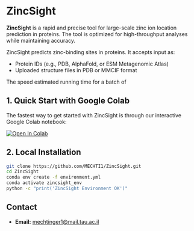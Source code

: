 ZincSight
=========

**ZincSight** is a rapid and precise tool for large-scale zinc ion location prediction in proteins. The tool is optimized for high-throughput analyses while maintaining accuracy.


ZincSight predicts zinc-binding sites in proteins. It accepts input as:
- Protein IDs (e.g., PDB, AlphaFold, or ESM Metagenomic Atlas)
- Uploaded structure files in PDB or MMCIF format

The speed  estimated  running time for a batch of 
## 1. Quick Start with Google Colab

The fastest way to get started with ZincSight is through our interactive Google Colab notebook:

[![Open In Colab](https://colab.research.google.com/assets/colab-badge.svg)](https://colab.research.google.com/github/MECHTI1/ZincSight/blob/master/ZincSight.ipynb)


## 2. Local Installation


```bash
git clone https://github.com/MECHTI1/ZincSight.git
cd ZincSight
conda env create -f environment.yml
conda activate zincsight_env
python -c "print('ZincSight Environment OK')"
```

## Contact
- **Email:** mechtinger1@mail.tau.ac.il  
